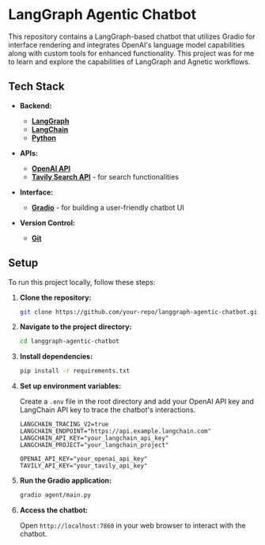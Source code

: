 # LangGraph Agentic Chatbot

This repository contains a LangGraph-based chatbot that utilizes Gradio for interface rendering and integrates OpenAI's language model capabilities along with custom tools for enhanced functionality. This project was for me to learn and explore the capabilities of LangGraph and Agnetic workflows.

## Tech Stack

- **Backend:**

  - **[LangGraph](https://langgraph.dev/)**
  - **[LangChain](https://python.langchain.com/en/latest/)**
  - **[Python](https://www.python.org/)**

- **APIs:**

  - **[OpenAI API](https://platform.openai.com/docs)**
  - **[Tavily Search API](https://tavilyapi.com/docs)** - for search functionalities

- **Interface:**

  - **[Gradio](https://gradio.app/docs)** - for building a user-friendly chatbot UI

- **Version Control:**
  - **[Git](https://git-scm.com/doc)**

## Setup

To run this project locally, follow these steps:

1. **Clone the repository:**
   ```bash
   git clone https://github.com/your-repo/langgraph-agentic-chatbot.git
   ```
2. **Navigate to the project directory:**
   ```bash
   cd langgraph-agentic-chatbot
   ```
3. **Install dependencies:**
   ```bash
   pip install -r requirements.txt
   ```
4. **Set up environment variables:**

   Create a `.env` file in the root directory and add your OpenAI API key and LangChain API key to trace the chatbot's interactions.

   ```
   LANGCHAIN_TRACING_V2=true
   LANGCHAIN_ENDPOINT="https://api.example.langchain.com"
   LANGCHAIN_API_KEY="your_langchain_api_key"
   LANGCHAIN_PROJECT="your_langchain_project"
   ```

   ```
   OPENAI_API_KEY="your_openai_api_key"
   TAVILY_API_KEY="your_tavily_api_key"
   ```

5. **Run the Gradio application:**

   ```bash
   gradio agent/main.py
   ```

6. **Access the chatbot:**

   Open `http://localhost:7860` in your web browser to interact with the chatbot.
